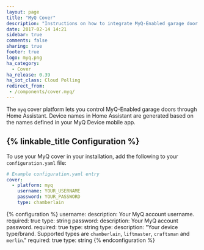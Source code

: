 ```yaml
---
layout: page
title: "MyQ Cover"
description: "Instructions on how to integrate MyQ-Enabled garage door covers into Home Assistant."
date: 2017-02-14 14:21
sidebar: true
comments: false
sharing: true
footer: true
logo: myq.png
ha_category:
  - Cover
ha_release: 0.39
ha_iot_class: Cloud Polling
redirect_from:
 - /components/cover.myq/
---
```


The `myq` cover platform lets you control MyQ-Enabled garage doors through Home Assistant. Device names in Home Assistant are generated based on the names defined in your MyQ Device mobile app.

## {% linkable_title Configuration %}

To use your MyQ cover in your installation, add the following to your `configuration.yaml` file:

```yaml
# Example configuration.yaml entry
cover:
  - platform: myq
    username: YOUR_USERNAME
    password: YOUR_PASSWORD
    type: chamberlain
```

{% configuration %}
username:
  description: Your MyQ account username.
  required: true
  type: string
password:
  description: Your MyQ account password.
  required: true
  type: string
type:
  description: "Your device type/brand. Supported types are `chamberlain`, `liftmaster`, `craftsman` and `merlin`."
  required: true
  type: string
{% endconfiguration %}


